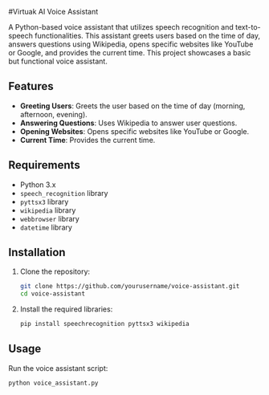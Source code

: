 #Virtuak AI Voice Assistant

A Python-based voice assistant that utilizes speech recognition and text-to-speech functionalities. This assistant greets users based on the time of day, answers questions using Wikipedia, opens specific websites like YouTube or Google, and provides the current time. This project showcases a basic but functional voice assistant.

## Features

- **Greeting Users**: Greets the user based on the time of day (morning, afternoon, evening).
- **Answering Questions**: Uses Wikipedia to answer user questions.
- **Opening Websites**: Opens specific websites like YouTube or Google.
- **Current Time**: Provides the current time.

## Requirements

- Python 3.x
- `speech_recognition` library
- `pyttsx3` library
- `wikipedia` library
- `webbrowser` library
- `datetime` library

## Installation

1. Clone the repository:
    ```sh
    git clone https://github.com/yourusername/voice-assistant.git
    cd voice-assistant
    ```

2. Install the required libraries:
    ```sh
    pip install speechrecognition pyttsx3 wikipedia
    ```

## Usage

Run the voice assistant script:
```sh
python voice_assistant.py

